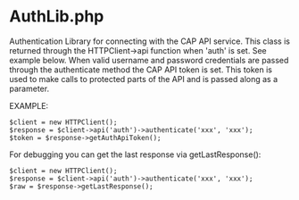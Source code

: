 # AuthLib.php

 Authentication Library for connecting with the CAP API service. This class
 is returned through the HTTPClient->api function when 'auth' is set. See
 example below. When valid username and password credentials are passed
 through the authenticate method the CAP API token is set. This token is used
 to make calls to protected parts of the API and is passed along as a
 parameter.


 EXAMPLE:

    $client = new HTTPClient();
    $response = $client->api('auth')->authenticate('xxx', 'xxx');
    $token = $response->getAuthApiToken();

For debugging you can get the last response via getLastResponse():

    $client = new HTTPClient();
    $response = $client->api('auth')->authenticate('xxx', 'xxx');
    $raw = $response->getLastResponse();
